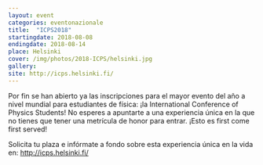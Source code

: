 ```yaml
---
layout: event
categories: eventonazionale
title:  "ICPS2018"
startingdate: 2018-08-08
endingdate: 2018-08-14
place: Helsinki
cover: /img/photos/2018-ICPS/helsinki.jpg
gallery:
site: http://icps.helsinki.fi/
---
```


Por fin se han abierto ya las inscripciones para el mayor evento del año a nivel mundial para estudiantes de física:
¡la International Conference of Physics Students! No esperes a apuntarte a una experiencia única en la que no tienes
que tener una metrícula de honor para entrar. ¡Esto es first come first served!

Solicita tu plaza e infórmate a fondo sobre esta experiencia única en la vida en: http://icps.helsinki.fi/
